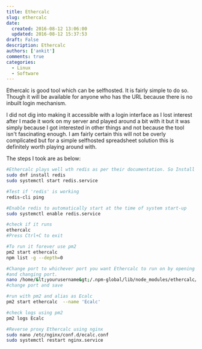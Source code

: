 ```yaml
---
title: Ethercalc
slug: ethercalc
date: 
  created: 2016-08-12 13:06:00
  updated: 2016-08-12 15:37:53
draft: False
description: Ethercalc
authors: ['ankit']
comments: true
categories:
  - Linux
  - Software
---
```


Ethercalc is good tool which can be selfhosted. It is fairly simple to do so. Though it will be available for anyone who has the URL because there is no inbuilt login mechanism.

<!-- more -->

I did not dig into making it accessible with a login interface as I lost interest after I made it work on my server and played around a bit with it but it was simply because I got interested in other things and not because the tool isn't fascinating enough. I am fairly certain this will not be overly complicated but for a simple selfhosted spreadsheet solution this is definitely worth playing around with.

The steps I took are as below:

```bash linenums="1"
#Ethercalc plays well wth redis as per their documentation. So Install and start 'redis'
sudo dnf install redis
sudo systemctl start redis.service

#Test if 'redis' is working
redis-cli ping

#Enable redis to automatically start at the time of system start-up
sudo systemctl enable redis.service

#check if it runs
ethercalc
#Press Ctrl+C to exit

#To run it forever use pm2
pm2 start ethercalc
npm list -g --depth=0

#Change port to whichever port you want Ethercalc to run on by opening app.js 
#and changing port.
nano /home/&lt;yourusername&gt;/.npm-global/lib/node_modules/ethercalc/app.js
#change port and save

#run with pm2 and alias as Ecalc
pm2 start ethercalc  --name 'Ecalc'

#check logs using pm2
pm2 logs Ecalc

#Reverse proxy Ethercalc using nginx
sudo nano /etc/nginx/conf.d/ecalc.conf
sudo systemctl restart nginx.service
```
